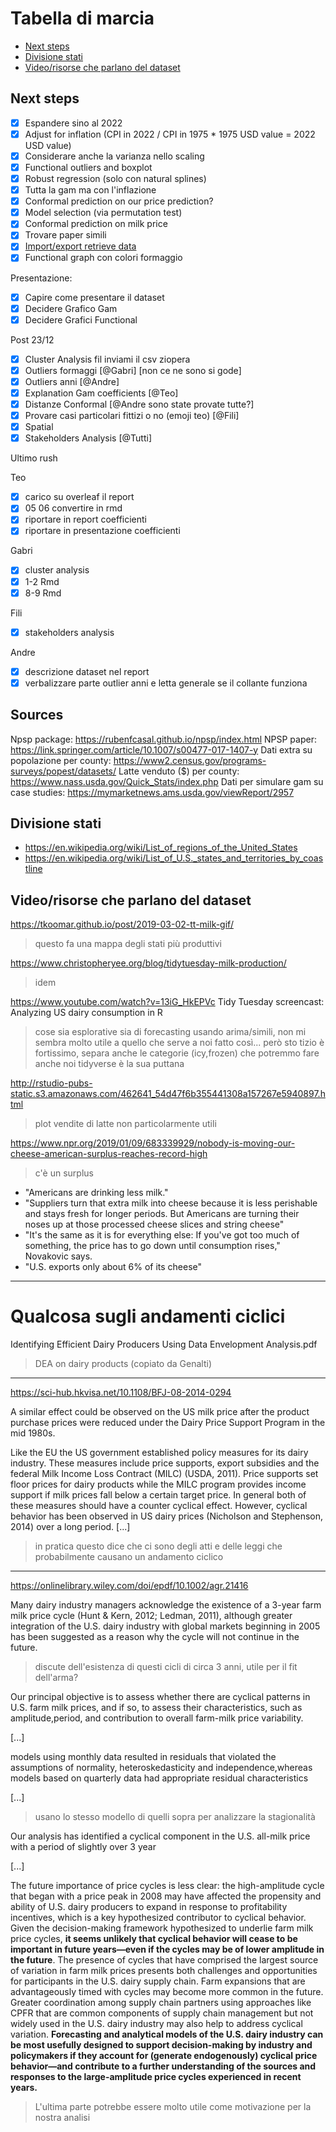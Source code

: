 <!-- omit from toc -->
# Tabella di marcia

- [Next steps](#next-steps)
- [Divisione stati](#divisione-stati)
- [Video/risorse che parlano del dataset](#videorisorse-che-parlano-del-dataset)


## Next steps

- [x] Espandere sino al 2022
- [x] Adjust for inflation (CPI in 2022 / CPI in 1975 * 1975 USD value = 2022 USD value)
- [x] Considerare anche la varianza nello scaling
- [x] Functional outliers and boxplot
- [x] Robust regression (solo con natural splines)
- [x] Tutta la gam ma con l'inflazione
- [x] Conformal prediction on our price prediction?
- [x] Model selection (via permutation test)
- [x] Conformal prediction on milk price
- [x] Trovare paper simili
- [x] [Import/export retrieve data](https://apps.fas.usda.gov/gats/default.aspx)
- [x] Functional graph con colori formaggio

Presentazione:
- [x] Capire come presentare il dataset
- [x] Decidere Grafico Gam
- [x] Decidere Grafici Functional

Post 23/12
- [x] Cluster Analysis fil inviami il csv ziopera
- [x] Outliers formaggi [@Gabri] [non ce ne sono si gode]
- [x] Outliers anni [@Andre]
- [x] Explanation Gam coefficients [@Teo]
- [x] Distanze Conformal [@Andre sono state provate tutte?]
- [x] Provare casi particolari fittizi o no (emoji teo) [@Fili]
- [x] Spatial
- [x] Stakeholders Analysis [@Tutti]

Ultimo rush

Teo
- [x] carico su overleaf il report
- [x] 05 06 convertire in rmd
- [x] riportare in report coefficienti
- [x] riportare in presentazione coefficienti

Gabri
- [x] cluster analysis
- [x] 1-2 Rmd
- [x] 8-9 Rmd

Fili
- [x] stakeholders analysis

Andre
- [x] descrizione dataset nel report
- [x] verbalizzare parte outlier anni e letta generale se il collante funziona

## Sources
Npsp package: https://rubenfcasal.github.io/npsp/index.html
NPSP paper: https://link.springer.com/article/10.1007/s00477-017-1407-y
Dati extra su popolazione per county: https://www2.census.gov/programs-surveys/popest/datasets/
Latte venduto ($) per county: https://www.nass.usda.gov/Quick_Stats/index.php
Dati per simulare gam su case studies: https://mymarketnews.ams.usda.gov/viewReport/2957

## Divisione stati
- https://en.wikipedia.org/wiki/List_of_regions_of_the_United_States
- https://en.wikipedia.org/wiki/List_of_U.S._states_and_territories_by_coastline

## Video/risorse che parlano del dataset

https://tkoomar.github.io/post/2019-03-02-tt-milk-gif/
> questo fa una mappa degli stati più produttivi

https://www.christopheryee.org/blog/tidytuesday-milk-production/
> idem

https://www.youtube.com/watch?v=13iG_HkEPVc
Tidy Tuesday screencast: Analyzing US dairy consumption in R
> cose sia esplorative sia di forecasting usando arima/simili, non mi sembra molto utile a quello che serve a noi fatto così...
> però sto tizio è fortissimo, separa anche le categorie (icy,frozen) che potremmo fare anche noi
> tidyverse è la sua puttana

http://rstudio-pubs-static.s3.amazonaws.com/462641_54d47f6b355441308a157267e5940897.html
> plot vendite di latte non particolarmente utili

https://www.npr.org/2019/01/09/683339929/nobody-is-moving-our-cheese-american-surplus-reaches-record-high
> c'è un surplus
- "Americans are drinking less milk."
- "Suppliers turn that extra milk into cheese because it is less perishable and stays fresh for longer periods. But Americans are turning their noses up at those processed cheese slices and string cheese"
- "It's the same as it is for everything else: If you've got too much of something, the price has to go down until consumption rises," Novakovic says.
- "U.S. exports only about 6% of its cheese"


---

# Qualcosa sugli andamenti ciclici

Identifying Efficient Dairy Producers Using Data Envelopment Analysis.pdf
> DEA on dairy products (copiato da Genalti)

--------------------------------------------------------------------------------

https://sci-hub.hkvisa.net/10.1108/BFJ-08-2014-0294

A similar effect could be observed on the US milk price after the product purchase prices were reduced under the Dairy Price Support Program in the mid 1980s.

Like the EU the US government established policy measures for its dairy industry.
These measures include price supports, export subsidies and the federal Milk Income
Loss Contract (MILC) (USDA, 2011). Price supports set floor prices for dairy products
while the MILC program provides income support if milk prices fall below a certain
target price. In general both of these measures should have a counter cyclical effect.
However, cyclical behavior has been observed in US dairy prices (Nicholson and
Stephenson, 2014) over a long period. [...]

> in pratica questo dice che ci sono degli atti e delle leggi che probabilmente causano un andamento ciclico

--------------------------------------------------------------------------------

https://onlinelibrary.wiley.com/doi/epdf/10.1002/agr.21416

Many dairy industry managers acknowledge the existence of a 3-year farm milk price cycle (Hunt & Kern, 2012; Ledman, 2011), although greater integration of the U.S. dairy industry with global markets beginning in 2005 has been suggested as a reason why the cycle will not continue in the future.

> discute dell'esistenza di questi cicli di circa 3 anni, utile per il fit dell'arma?

Our principal objective is to assess whether there are cyclical patterns in U.S. farm milk prices, and if so, to assess their characteristics, such as amplitude,period, and contribution to overall farm-milk price variability.

[...]

models using monthly data resulted in residuals that violated the assumptions of normality, heteroskedasticity and independence,whereas models based on quarterly data had appropriate residual characteristics

[...]

> usano lo stesso modello di quelli sopra per analizzare la stagionalità

Our analysis has identified a cyclical component in the U.S. all-milk price with a period of slightly over 3 year

[...]

The future importance of price cycles is less clear: the high-amplitude cycle that began with a price peak in 2008 may have affected the propensity and ability of U.S. dairy producers to expand in response to profitability incentives, which is a key hypothesized contributor to cyclical behavior. Given the decision-making framework hypothesized to underlie farm milk price cycles, **it seems unlikely that cyclical behavior will cease to be important in future years—even if the cycles may be of lower amplitude in the future**. The presence of cycles that have comprised the largest source of variation in farm milk prices presents both challenges and opportunities for participants in the U.S. dairy supply chain. Farm expansions that are advantageously timed with cycles may become more common in the future. Greater coordination among supply chain partners using approaches like CPFR that are common components of supply chain management but not widely used in the U.S. dairy industry may also help to address cyclical variation. **Forecasting and analytical models of the U.S. dairy industry can be most usefully designed to support decision-making by industry and policymakers if they account for (generate endogenously) cyclical price behavior—and contribute to a further understanding of the sources and responses to the large-amplitude price cycles experienced in recent years.**

> L'ultima parte potrebbe essere molto utile come motivazione per la nostra analisi